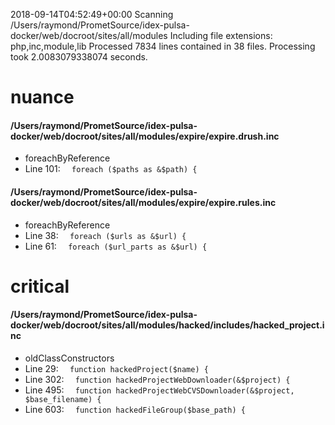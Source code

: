 2018-09-14T04:52:49+00:00
Scanning /Users/raymond/PrometSource/idex-pulsa-docker/web/docroot/sites/all/modules
Including file extensions: php,inc,module,lib
Processed 7834 lines contained in 38 files.
Processing took 2.0083079338074 seconds.

# nuance
#### /Users/raymond/PrometSource/idex-pulsa-docker/web/docroot/sites/all/modules/expire/expire.drush.inc
* foreachByReference
 * Line 101: `  foreach ($paths as &$path) {`

#### /Users/raymond/PrometSource/idex-pulsa-docker/web/docroot/sites/all/modules/expire/expire.rules.inc
* foreachByReference
 * Line 38: `  foreach ($urls as &$url) {`
 * Line 61: `  foreach ($url_parts as &$url) {`


# critical
#### /Users/raymond/PrometSource/idex-pulsa-docker/web/docroot/sites/all/modules/hacked/includes/hacked_project.inc
* oldClassConstructors
 * Line 29: `  function hackedProject($name) {`
 * Line 302: `  function hackedProjectWebDownloader(&$project) {`
 * Line 495: `  function hackedProjectWebCVSDownloader(&$project, $base_filename) {`
 * Line 603: `  function hackedFileGroup($base_path) {`

